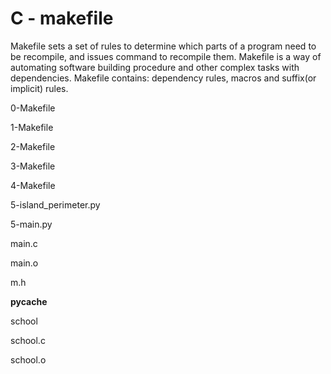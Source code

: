 # C - makefile

Makefile sets a set of rules to determine which parts of a program need to be recompile, and issues command to recompile them. Makefile is a way of automating software building procedure and other complex tasks with dependencies. Makefile contains: dependency rules, macros and suffix(or implicit) rules.

0-Makefile

1-Makefile

2-Makefile

3-Makefile

4-Makefile

5-island_perimeter.py

5-main.py

main.c

main.o

m.h

__pycache__

school

school.c

school.o
